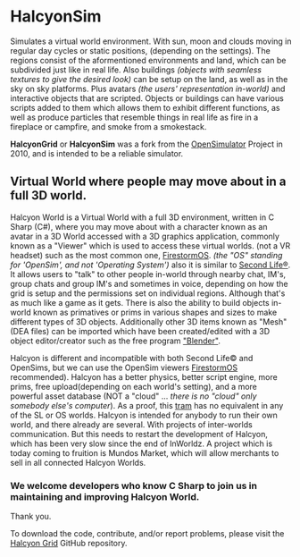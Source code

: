# HalcyonSim

Simulates a virtual world environment. With sun, moon and clouds moving in regular day cycles or static positions, (depending on the settings).  The regions consist of the aformentioned environments and land, which can be subdivided just like in real life. Also buildings *(objects with seamless textures to give the desired look)* can be setup on the land, as well as in the sky on sky platforms. Plus avatars *(the users' representation in-world)* and interactive objects that are scripted. Objects or buildings can have various scripts added to them which allows them to exhibit different functions, as well as produce particles that resemble things in real life as fire in a fireplace or campfire, and smoke from a smokestack. 

**HalcyonGrid** or **HalcyonSim** was a fork from the <a href="http://opensimulator.org" rel="nofollow" >OpenSimulator</a> Project in 2010, and is intended to be a reliable simulator. 

## Virtual World where people may move about in a full 3D world.

Halcyon World is a Virtual World with a full 3D environment,  written in C Sharp (C#), where you may move about with a character known as an avatar in a 3D World accessed with a 3D graphics application, commonly known as a "Viewer" which is used to access these virtual worlds. (not a VR headset) such as the most common one, <a href="https://firestormviewer.org" rel="follow">FirestormOS</a>.  *(the "OS" standing for 'OpenSim', and not 'Operating System')* also it is similar to <a href="https://SecondLife.com" rel="nofollow" >Second Life®</a>.  It allows users to "talk" to other people in-world through nearby chat, IM's, group chats and group IM's and sometimes in voice, depending on how the grid is setup and the permissions set on individual regions. Although that's as much like a game as it gets. There is also the ability to build objects in-world known as primatives or prims in various shapes and sizes to make different types of 3D objects. Additionally other 3D items known as "Mesh" (DEA files) can be imported which have been created/edited with a 3D object editor/creator such as the free program <a href="https://store.steampowered.com/app/365670/Blender/" rel="follow" >"Blender"</a>.

Halcyon is different and incompatible with both Second Life© and OpenSims, but we can use the OpenSim viewers <a href="https://firestormviewer.org/os-operating-system/" rel="follow" >FirestormOS</a> recommended). Halcyon has a better physics, better script engine, more prims, free upload(depending on each world's setting), and a more powerful asset database (NOT a "cloud" ... *there is no "cloud" only somebody else's computer*). As a proof, this <a href="https://youtube.com/watch?v=_QnNH-xDPyg" rel="nofollow">tram</a> has no equivalent in any of the SL or OS worlds. Halcyon is intended for anybody to run their own world, and there already are several. With projects of inter-worlds communication. But this needs to restart the development of Halcyon, which has been very slow since the end of InWorldz. A project which is today coming to fruition is Mundos Market, which will allow merchants to sell in all connected Halcyon Worlds.



### We welcome developers who know C Sharp to join us in maintaining and improving Halcyon World. 

Thank you.


To download the code, contribute, and/or report problems, please visit the <a href="https://github.com/HalcyonGrid" rel="follow" >Halcyon Grid</a> GitHub repository. 






